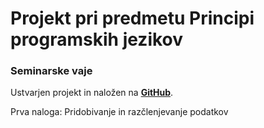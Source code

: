 # Projekt pri predmetu Principi programskih jezikov

### Seminarske vaje

Ustvarjen projekt in naložen na **[GitHub](https://github.com/katjab1/ppj-projekt)**.

Prva naloga: Pridobivanje in razčlenjevanje podatkov


